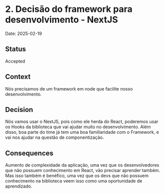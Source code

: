 # 2. Decisão do framework para desenvolvimento - NextJS

Date: 2025-02-19

## Status

Accepted

## Context

Nós precisamos de um framework em node que facilite nosso desenvolvimento.

## Decision

Nós vamos usar o NextJS, pois como ele herda do React, poderemos usar os Hooks da biblioteca que vai ajudar muito no desenvolvimento. Além disso, boa parte do time já tem uma boa familiaridade com o Framework, e vai nos ajudar na questão de componentização.

## Consequences

Aumento de complexidade da aplicação, uma vez que os desenvolvedores que não possuem conhecimento em React, vão precisar aprender também. Mas isso também é benéfico, uma vez que os devs que não possuem conhecimento na biblioteca veem isso como uma oportunidade de aprendizado.